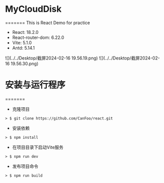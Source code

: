 # MyCloudDisk
=======
This is React Demo for practice

- React: 18.2.0
- React-router-dom: 6.22.0
- Vite: 5.1.0
- Antd: 5.14.1

![](../../Desktop/截屏2024-02-16 19.56.19.png)
![](../../Desktop/截屏2024-02-16 19.56.30.png)


# 安装与运行程序
=======
- 克隆项目

`> $ git clone https://github.com/CanFoo/react.git`

- 安装依赖

`> $ npm install `

- 在项目目录下启动Vite服务

`> $ npm run dev`

- 发布项目命令

`> $ npm run build`


